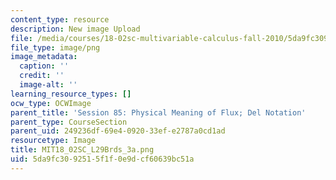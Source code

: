 ```yaml
---
content_type: resource
description: New image Upload
file: /media/courses/18-02sc-multivariable-calculus-fall-2010/5da9fc3092515f1f0e9dcf60639bc51a_MIT18_02SC_L29Brds_3a.png
file_type: image/png
image_metadata:
  caption: ''
  credit: ''
  image-alt: ''
learning_resource_types: []
ocw_type: OCWImage
parent_title: 'Session 85: Physical Meaning of Flux; Del Notation'
parent_type: CourseSection
parent_uid: 249236df-69e4-0920-33ef-e2787a0cd1ad
resourcetype: Image
title: MIT18_02SC_L29Brds_3a.png
uid: 5da9fc30-9251-5f1f-0e9d-cf60639bc51a
---
```

